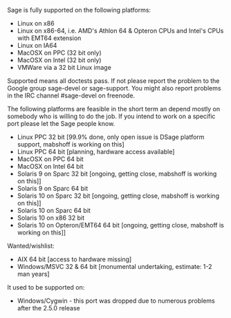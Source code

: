 Sage is fully supported on the following platforms:

 * Linux on x86
 * Linux on x86-64, i.e. AMD's Athlon 64 & Opteron CPUs and Intel's CPUs with EMT64 extension
 * Linux on IA64
 * MacOSX on PPC (32 bit only)
 * MacOSX on Intel (32 bit only)
 * VMWare via a 32 bit Linux image

Supported means all doctests pass. If not please report the problem to the Google group sage-devel or sage-support. You might also report problems in the IRC channel #sage-devel on freenode.
 
The following platforms are feasible in the short term an depend mostly on somebody who is willing to do the job. If you intend to work  on a specific port please let the Sage people know.

 * Linux PPC 32 bit [99.9% done, only open issue is DSage platform support, mabshoff is working on this]
 * Linux PPC 64 bit [planning, hardware access available]
 * MacOSX on PPC 64 bit
 * MacOSX on Intel 64 bit 
 * Solaris 9 on Sparc 32 bit [ongoing, getting close, mabshoff is working on this]]
 * Solaris 9 on Sparc 64 bit
 * Solaris 10 on Sparc 32 bit [ongoing, getting close, mabshoff is working on this]]
 * Solaris 10 on Sparc 64 bit
 * Solaris 10 on x86 32 bit
 * Solaris 10 on Opteron/EMT64 64 bit [ongoing, getting close, mabshoff is working on this]]

Wanted/wishlist:

 * AIX 64 bit [access to hardware missing]
 * Windows/MSVC 32 & 64 bit [monumental undertaking, estimate: 1-2 man years]

It used to be supported on:

 * Windows/Cygwin - this port was dropped due to numerous problems after the 2.5.0 release
